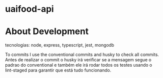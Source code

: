 # uaifood-api

# About Development

tecnologias: node, express, typescript, jest, mongodb

To commits I use the conventional commits and husky to check all commits. Antes de realizar o commit o husky irá verificar se a mensagem segue o padrao do conventional e também ele irá rodar todos os testes usando o lint-staged para garantir que está tudo funcionando.